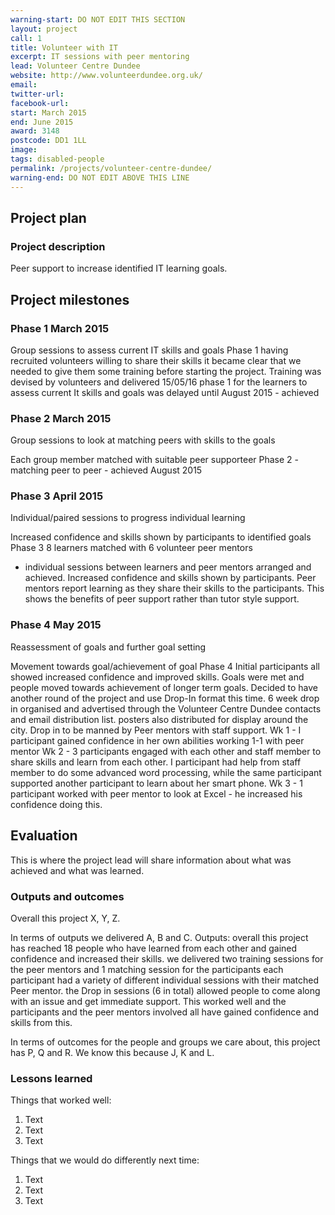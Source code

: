 ```yaml
---
warning-start: DO NOT EDIT THIS SECTION
layout: project
call: 1
title: Volunteer with IT
excerpt: IT sessions with peer mentoring
lead: Volunteer Centre Dundee
website: http://www.volunteerdundee.org.uk/
email: 
twitter-url: 
facebook-url: 
start: March 2015
end: June 2015
award: 3148
postcode: DD1 1LL
image:
tags: disabled-people 
permalink: /projects/volunteer-centre-dundee/
warning-end: DO NOT EDIT ABOVE THIS LINE
---
```


## Project plan

### Project description

Peer support to increase identified IT learning goals.


## Project milestones

### Phase 1 March 2015

Group sessions to assess current IT skills and goals
Phase 1 
having recruited volunteers willing to share their skills it became clear that we needed to give them some training before starting the project. Training was devised by volunteers and delivered 15/05/16
phase 1 for the learners to assess current It skills and goals was delayed until August 2015 - achieved


### Phase 2 March 2015 

Group sessions to look at matching peers with skills to the goals

Each group member matched with suitable peer supporteer
Phase 2 - matching peer to peer - achieved August 2015


### Phase 3 April 2015

Individual/paired sessions to progress individual learning

Increased confidence and skills shown by participants to identified goals
Phase 3 
8 learners matched with 6 volunteer peer mentors
 - individual sessions between learners and peer mentors arranged and achieved. Increased confidence and skills shown by participants. Peer mentors report learning as they share their skills to the participants. This shows the benefits of peer support rather than tutor style support.


### Phase 4 May 2015

Reassessment of goals and further goal setting

Movement towards goal/achievement of goal
Phase 4
Initial participants all  showed increased confidence and improved skills. Goals were met and people moved towards achievement of longer term goals.
Decided to have another round of the project and use Drop-In format this time.
6 week drop in organised and advertised through the Volunteer Centre Dundee contacts and email distribution list. posters also distributed for display around the city.
Drop in to be manned by Peer mentors with staff support. 
Wk 1 - I participant gained confidence in her own abilities working 1-1 with peer mentor
Wk 2 - 3 participants engaged with each other and staff member to share skills and learn from each other. I participant had help from staff member to do some advanced word processing, while the same participant supported another participant to learn about her smart phone.
Wk 3 - 1 participant worked with peer mentor to look at Excel - he increased his confidence doing this.




## Evaluation

This is where the project lead will share information about what was achieved and what was learned.

### Outputs and outcomes

Overall this project X, Y, Z.

In terms of outputs we delivered A, B and C.
Outputs:
overall this project has reached 18 people who have learned from each other and gained confidence and increased their skills. 
we delivered two training sessions for the peer mentors and 1 matching session for the participants
each participant had a variety of different individual sessions with their matched Peer mentor. 
the Drop in sessions (6 in total) allowed people to come along with an issue and get immediate support. This worked well and the participants and the peer mentors involved all have gained confidence and skills from this.



In terms of outcomes for the people and groups we care about, this project has P, Q and R. We know this because J, K and L.

### Lessons learned

Things that worked well:

1. Text
2. Text
3. Text

Things that we would do differently next time:

1. Text
2. Text
3. Text
